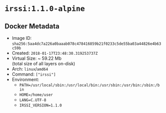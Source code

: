 # `irssi:1.1.0-alpine`

## Docker Metadata

- Image ID: `sha256:5aa4dc7a226a0baaab078c478416859b21f0233c5de55ba03a44826e4b63c59b`
- Created: `2018-01-17T23:48:30.319253737Z`
- Virtual Size: ~ 59.22 Mb  
  (total size of all layers on-disk)
- Arch: `linux`/`amd64`
- Command: `["irssi"]`
- Environment:
  - `PATH=/usr/local/sbin:/usr/local/bin:/usr/sbin:/usr/bin:/sbin:/bin`
  - `HOME=/home/user`
  - `LANG=C.UTF-8`
  - `IRSSI_VERSION=1.1.0`
